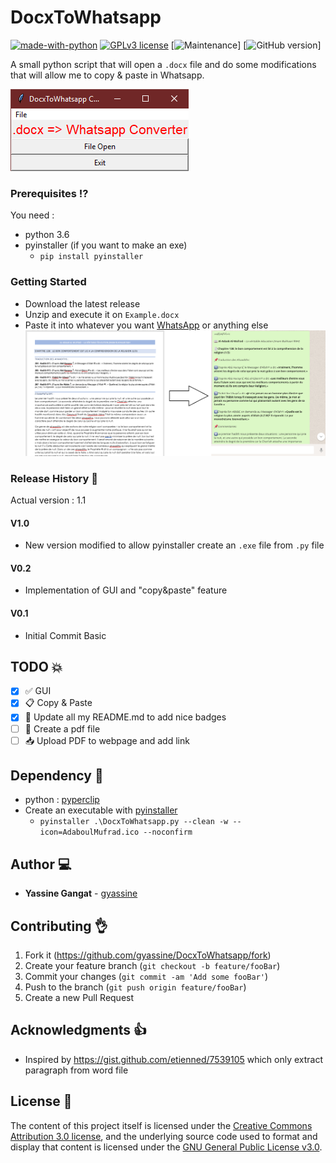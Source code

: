 # DocxToWhatsapp
[![made-with-python](https://img.shields.io/badge/Made%20with-Python-1f425f.svg)](https://www.python.org/) 
[![GPLv3 license](https://img.shields.io/badge/License-GPLv3-blue.svg)](https://choosealicense.com/licenses/gpl-3.0/)
[![Maintenance](https://img.shields.io/badge/Maintained%3F-no-red.svg)] 
[![GitHub version](https://img.shields.io/github/release/gyassine/DocxToWhatsapp.svg)]

A small python script that will open a `.docx` file and do some modifications that will allow me to copy &amp; paste in Whatsapp.

![Screenshot](screenshot.png?raw=true "Screenshot")

### Prerequisites :interrobang:
You need :
- python 3.6
- pyinstaller (if you want to make an exe)
  - `pip install pyinstaller` 
  
### Getting Started
- Download the latest release
- Unzip and execute it on `Example.docx`
- Paste it into whatever you want [WhatsApp](https://web.whatsapp.com) or anything else
![What it does...](Description.png?raw=true "What it does...")

### Release History :notebook:
Actual version : 1.1
####  V1.0
- New version modified to allow pyinstaller create an `.exe` file from `.py` file 
####  V0.2
- Implementation of GUI and "copy&paste" feature
####  V0.1
- Initial Commit Basic

## TODO :boom: 
- [X] :white_check_mark: GUI 
- [X] :clipboard: Copy & Paste
- [X] :newspaper: Update all my README.md to add nice badges
- [ ] :bookmark_tabs: Create a pdf file
- [ ] :inbox_tray: Upload PDF to webpage and add link

## Dependency :link:

- python : [pyperclip](https://pypi.python.org/pypi/pyperclip)
- Create an executable with [pyinstaller](https://www.pyinstaller.org/)
  - `pyinstaller .\DocxToWhatsapp.py --clean -w --icon=AdaboulMufrad.ico --noconfirm`

## Author :computer:	
- **Yassine Gangat** - [gyassine](https://github.com/gyassine)

## Contributing :ok_hand:
1. Fork it (<https://github.com/gyassine/DocxToWhatsapp/fork>)
2. Create your feature branch (`git checkout -b feature/fooBar`)
3. Commit your changes (`git commit -am 'Add some fooBar'`)
4. Push to the branch (`git push origin feature/fooBar`)
5. Create a new Pull Request

## Acknowledgments :thumbsup:
* Inspired by <https://gist.github.com/etienned/7539105> which only extract paragraph from word file

## License :scroll:

The content of this project itself is licensed under the [Creative Commons Attribution 3.0 license](http://creativecommons.org/licenses/by/3.0/us/deed.en_US), and the underlying source code used to format and display that content is licensed under the [GNU General Public License v3.0](https://choosealicense.com/licenses/gpl-3.0/).
